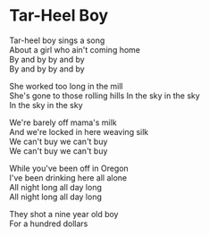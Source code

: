 # Tar-Heel Boy  

Tar-heel boy sings a song  
About a girl who ain't coming home  
By and by by and by  
By and by by and by  

She worked too long in the mill  
She's gone to those rolling hills
In the sky in the sky  
In the sky in the sky  

We're barely off mama's milk  
And we're locked in here weaving silk  
We can't buy we can't buy  
We can't buy we can't buy  

While you've been off in Oregon  
I've been drinking here all alone  
All night long all day long  
All night long all day long  

They shot a nine year old boy  
For a hundred dollars  
